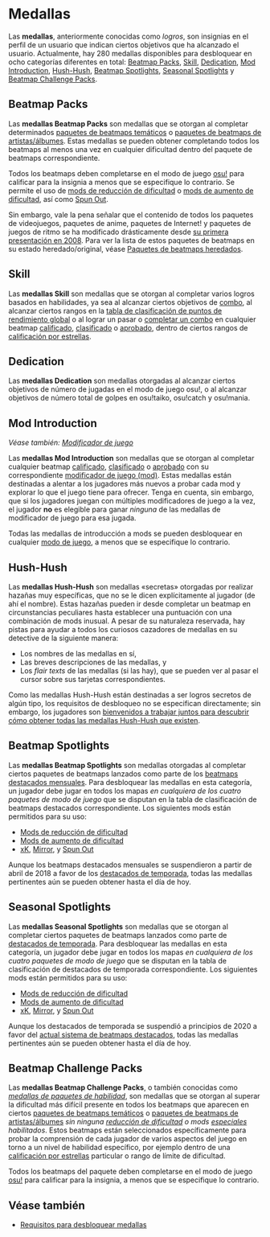 # Medallas

Las **medallas**, anteriormente conocidas como *logros*, son insignias en el perfil de un usuario que indican ciertos objetivos que ha alcanzado el usuario. Actualmente, hay 280 medallas disponibles para desbloquear en ocho categorías diferentes en total: [Beatmap Packs](#beatmap-packs), [Skill](#skill), [Dedication](#dedication), [Mod Introduction](#mod-introduction), [Hush-Hush](#hush-hush), [Beatmap Spotlights](#beatmap-spotlights), [Seasonal Spotlights](#seasonal-spotlights) y [Beatmap Challenge Packs](#beatmap-challenge-packs).

## Beatmap Packs

Las **medallas Beatmap Packs** son medallas que se otorgan al completar determinados [paquetes de beatmaps temáticos](https://osu.ppy.sh/beatmaps/packs?type=theme) o [paquetes de beatmaps de artistas/álbumes](https://osu.ppy.sh/beatmaps/packs?type=artist). Estas medallas se pueden obtener completando todos los beatmaps al menos una vez en cualquier dificultad dentro del paquete de beatmaps correspondiente.

Todos los beatmaps deben completarse en el modo de juego [osu!](/wiki/Game_mode/osu!) para calificar para la insignia a menos que se especifique lo contrario. Se permite el uso de [mods de reducción de dificultad](/wiki/Gameplay/Game_modifier#reducción-de-dificultad) o [mods de aumento de dificultad](/wiki/Gameplay/Game_modifier#aumento-de-dificultad), así como [Spun Out](/wiki/Gameplay/Game_modifier/Spun_Out).

Sin embargo, vale la pena señalar que el contenido de todos los paquetes de videojuegos, paquetes de anime, paquetes de Internet! y paquetes de juegos de ritmo se ha modificado drásticamente desde [su primera presentación en 2008](https://osu.ppy.sh/community/forums/topics/1853). Para ver la lista de estos paquetes de beatmaps en su estado heredado/original, véase [Paquetes de beatmaps heredados](/wiki/Medals/Legacy_beatmap_packs).

## Skill

Las **medallas Skill** son medallas que se otorgan al completar varios logros basados en habilidades, ya sea al alcanzar ciertos objetivos de [combo](/wiki/Beatmapping/Combo), al alcanzar ciertos rangos en la [tabla de clasificación de puntos de rendimiento global](https://osu.ppy.sh/rankings/osu/performance) o al lograr un pasar o [completar un combo](/wiki/Gameplay/Full_combo) en cualquier beatmap [calificado](/wiki/Beatmap/Category#calificados), [clasificado](/wiki/Beatmap/Category#clasificados) o [aprobado](/wiki/Beatmap/Category#aprobados), dentro de ciertos rangos de [calificación por estrellas](/wiki/Beatmap/Star_rating).

## Dedication

Las **medallas Dedication** son medallas otorgadas al alcanzar ciertos objetivos de número de jugadas en el modo de juego osu!, o al alcanzar objetivos de número total de golpes en osu!taiko, osu!catch y osu!mania.

## Mod Introduction

*Véase también: [Modificador de juego](/wiki/Gameplay/Game_modifier)*

Las **medallas Mod Introduction** son medallas que se otorgan al completar cualquier beatmap [calificado](/wiki/Beatmap/Category#calificados), [clasificado](/wiki/Beatmap/Category#clasificados) o [aprobado](/wiki/Beatmap/Category#aprobados) con su correspondiente [modificador de juego (mod)](/wiki/Gameplay/Game_modifier). Estas medallas están destinadas a alentar a los jugadores más nuevos a probar cada mod y explorar lo que el juego tiene para ofrecer. Tenga en cuenta, sin embargo, que si los jugadores juegan con múltiples modificadores de juego a la vez, el jugador **no** es elegible para ganar *ninguna* de las medallas de modificador de juego para esa jugada.

Todas las medallas de introducción a mods se pueden desbloquear en cualquier [modo de juego](/wiki/Game_mode), a menos que se especifique lo contrario.

## Hush-Hush

Las **medallas Hush-Hush** son medallas «secretas» otorgadas por realizar hazañas muy específicas, que no se le dicen explícitamente al jugador (de ahí el nombre). Estas hazañas pueden ir desde completar un beatmap en circunstancias peculiares hasta establecer una puntuación con una combinación de mods inusual. A pesar de su naturaleza reservada, hay pistas para ayudar a todos los curiosos cazadores de medallas en su detective de la siguiente manera:

- Los nombres de las medallas en sí,
- Las breves descripciones de las medallas, y
- Los *flair texts* de las medallas (si las hay), que se pueden ver al pasar el cursor sobre sus tarjetas correspondientes.

Como las medallas Hush-Hush están destinadas a ser logros secretos de algún tipo, los requisitos de desbloqueo no se especifican directamente; sin embargo, los jugadores son [bienvenidos a trabajar juntos para descubrir cómo obtener todas las medallas Hush-Hush que existen](https://osu.ppy.sh/home/news/2016-08-17-new-hush-hush-medals).

## Beatmap Spotlights

Las **medallas Beatmap Spotlights** son medallas otorgadas al completar ciertos paquetes de beatmaps lanzados como parte de los [beatmaps destacados mensuales](https://osu.ppy.sh/home/news/2017-03-18-introducing-to-you-spotlights). Para desbloquear las medallas en esta categoría, un jugador debe jugar en todos los mapas *en cualquiera de los cuatro paquetes de modo de juego* que se disputan en la tabla de clasificación de beatmaps destacados correspondiente. Los siguientes mods están permitidos para su uso:

- [Mods de reducción de dificultad](/wiki/Gameplay/Game_modifier#reducción-de-dificultad)
- [Mods de aumento de dificultad](/wiki/Gameplay/Game_modifier#aumento-de-dificultad)
- [xK](/wiki/Gameplay/Game_modifier/xK), [Mirror](/wiki/Gameplay/Game_modifier/Mirror), y [Spun Out](/wiki/Gameplay/Game_modifier/Spun_Out)

Aunque los beatmaps destacados mensuales se suspendieron a partir de abril de 2018 a favor de los [destacados de temporada](https://osu.ppy.sh/home/news/2018-11-01-beatmap-spotlights-summer-2018), todas las medallas pertinentes aún se pueden obtener hasta el día de hoy.

## Seasonal Spotlights

Las **medallas Seasonal Spotlights** son medallas que se otorgan al completar ciertos paquetes de beatmaps lanzados como parte de [destacados de temporada](https://osu.ppy.sh/home/news/2018-11-01-beatmap-spotlights-summer-2018). Para desbloquear las medallas en esta categoría, un jugador debe jugar en todos los mapas *en cualquiera de los cuatro paquetes de modo de juego* que se disputan en la tabla de clasificación de destacados de temporada correspondiente. Los siguientes mods están permitidos para su uso:

- [Mods de reducción de dificultad](/wiki/Gameplay/Game_modifier#reducción-de-dificultad)
- [Mods de aumento de dificultad](/wiki/Gameplay/Game_modifier#aumento-de-dificultad)
- [xK](/wiki/Gameplay/Game_modifier/xK), [Mirror](/wiki/Gameplay/Game_modifier/Mirror), y [Spun Out](/wiki/Gameplay/Game_modifier/Spun_Out)

Aunque los destacados de temporada se suspendió a principios de 2020 a favor del [actual sistema de beatmaps destacados](/wiki/Beatmap_Spotlights), todas las medallas pertinentes aún se pueden obtener hasta el día de hoy.

## Beatmap Challenge Packs

Las **medallas Beatmap Challenge Packs**, o también conocidas como [*medallas de paquetes de habilidad*](https://osu.ppy.sh/home/news/2020-11-20-featured-artist-beatmap-updates-from-the-mappers-guild#skill-packs), son medallas que se otorgan al superar la dificultad más difícil presente en todos los beatmaps que aparecen en ciertos [paquetes de beatmaps temáticos](https://osu.ppy.sh/beatmaps/packs?type=theme) o [paquetes de beatmaps de artistas/álbumes](https://osu.ppy.sh/beatmaps/packs?type=artist) *sin ninguna [reducción de dificultad](/wiki/Gameplay/Game_modifier#reducción-de-dificultad) o mods [especiales](/wiki/Gameplay/Game_modifier#especiales) habilitados*. Estos beatmaps están seleccionados específicamente para probar la comprensión de cada jugador de varios aspectos del juego en torno a un nivel de habilidad específico, por ejemplo dentro de una [calificación por estrellas](/wiki/Beatmap/Star_rating) particular o rango de límite de dificultad.

Todos los beatmaps del paquete deben completarse en el modo de juego [osu!](/wiki/Game_mode/osu!) para calificar para la insignia, a menos que se especifique lo contrario.

## Véase también

- [Requisitos para desbloquear medallas](Unlock_requirements)
